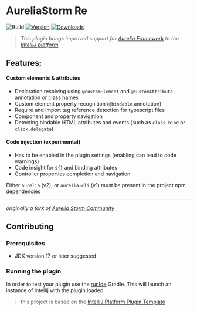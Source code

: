 # AureliaStorm Re

![Build](https://github.com/%REPOSITORY%/workflows/Build/badge.svg)
[![Version](https://img.shields.io/jetbrains/plugin/v/MARKETPLACE_ID.svg)](https://plugins.jetbrains.com/plugin/MARKETPLACE_ID)
[![Downloads](https://img.shields.io/jetbrains/plugin/d/MARKETPLACE_ID.svg)](https://plugins.jetbrains.com/plugin/MARKETPLACE_ID)

<!-- Plugin description -->

> _This plugin brings improved support for [Aurelia Framework](https://aurelia.io) to
the [IntelliJ platform](https://www.jetbrains.com/products.html?fromMenu#lang=js&type=ide)_

## Features:

#### Custom elements & attributes

* Declaration resolving using `@customElement` and `@customAttribute` annotation or class names
* Custom element property recognition (`@bindable` annotation)
* Require and import tag reference detection for typescript files
* Component and property navigation
* Detecting bindable HTML attributes and events (such as `class.bind` or `click.delegate`)

#### Code injection (experimental)

* Has to be enabled in the plugin settings (enabling can lead to code warnings)
* Code insight for `${}` and binding attributes
* Controller properties completion and navigation

Either `aurelia` (v2), or `aurelia-cli` (v1) must be present in the project npm dependencies

---

_originally a fork of [Aurelia Storm Community](https://github.com/CollinHerber/AureliaStorm)_

<!-- Plugin description end -->

## Contributing

### Prerequisites

* JDK version 17 or later suggested

### Running the plugin

In order to test your plugin use the [runIde](https://plugins.jetbrains.com/docs/intellij/configuring-plugin-project.html#run-ide-task)
Gradle. This will launch an instance of intellij with the plugin loaded.

> this project is based on the [IntelliJ Platform Plugin Template](https://github.com/JetBrains/intellij-platform-plugin-template)